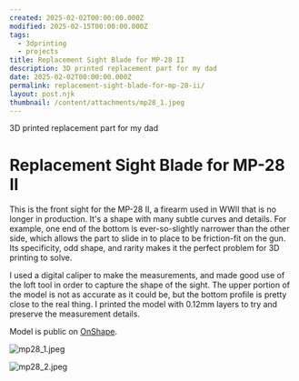 ```yaml
---
created: 2025-02-02T00:00:00.000Z
modified: 2025-02-15T00:00:00.000Z
tags:
  - 3dprinting
  - projects
title: Replacement Sight Blade for MP-28 II
description: 3D printed replacement part for my dad
date: 2025-02-02T00:00:00.000Z
permalink: replacement-sight-blade-for-mp-28-ii/
layout: post.njk
thumbnail: /content/attachments/mp28_1.jpeg
---
```


3D printed replacement part for my dad

# Replacement Sight Blade for MP-28 II

This is the front sight for the MP-28 II, a firearm used in WWII that is no longer in production. It's a shape with many subtle curves and details. For example, one end of the bottom is ever-so-slightly narrower than the other side, which allows the part to slide in to place to be friction-fit on the gun. Its specificity, odd shape, and rarity makes it the perfect problem for 3D printing to solve.

I used a digital caliper to make the measurements, and made good use of the loft tool in order to capture the shape of the sight. The upper portion of the model is not as accurate as it could be, but the bottom profile is pretty close to the real thing. I printed the model with 0.12mm layers to try and preserve the measurement details.

Model is public on [OnShape](https://cad.onshape.com/documents/59133791f4f274020ef7bd54/w/0a5394a7dd48ed6bcf3af651/e/0c3081bcaa59c61ee4ddec0a).

![mp28_1.jpeg](/content/attachments/mp28_1.jpeg)

![mp28_2.jpeg](/content/attachments/mp28_2.jpeg)
